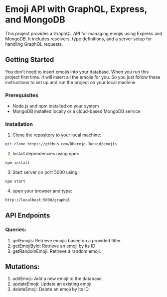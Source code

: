 # Emoji API with GraphQL, Express, and MongoDB

This project provides a GraphQL API for managing emojis using Express and MongoDB. It includes resolvers, type definitions, and a server setup for handling GraphQL requests.

## Getting Started

You don't need to insert emojis into your database. When you run this project first time. It will insert all the emojis for you. So you just follow these instructions to set up and run the project on your local machine.

### Prerequisites

- Node.js and npm installed on your system
- MongoDB installed locally or a cloud-based MongoDB service

### Installation

1. Clone the repository to your local machine:

```bash
git clone https://github.com/Dharejo-Junaid/emojis
```

2. Install dependencies using npm:

```bash
npm install
```

3. Start server on port 5000 using:

```bash
npm start
```

4. open your browser and type:
```bash
http://localhost:5000/graphql
```

## API Endpoints
### Queries:
1. getEmojis: Retrieve emojis based on a provided filter.
2. getEmojiById: Retrieve an emoji by its ID
3. getRandomEmoji: Retrieve a random emoji.

## Mutations:
1. addEmoji: Add a new emoji to the database.
2. updateEmoji: Update an existing emoji.
3. deleteEmoji: Delete an emoji by its ID.



